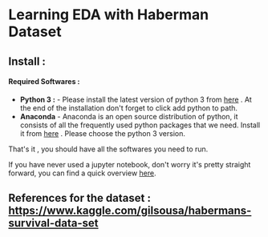 # Learning EDA with Haberman Dataset

## Install :

#### **Required Softwares :**

+ **Python 3 :** -  Please install the latest version of python 3 from [here](https://www.python.org/downloads/) . At 
the end of the installation don't forget to click add python to path.
+ **Anaconda** - Anaconda is an open source distribution of python, it consists of all the frequently used python packages
that we need. Install it from [here](https://www.anaconda.com/distribution/) . Please choose the python 3 version.

That's it , you should have all the softwares you need to run.

If you have never used a jupyter notebook, don't worry it's pretty straight forward, you can find a quick overview 
[here](https://www.youtube.com/watch?v=HW29067qVWk). 

## References for the dataset : https://www.kaggle.com/gilsousa/habermans-survival-data-set